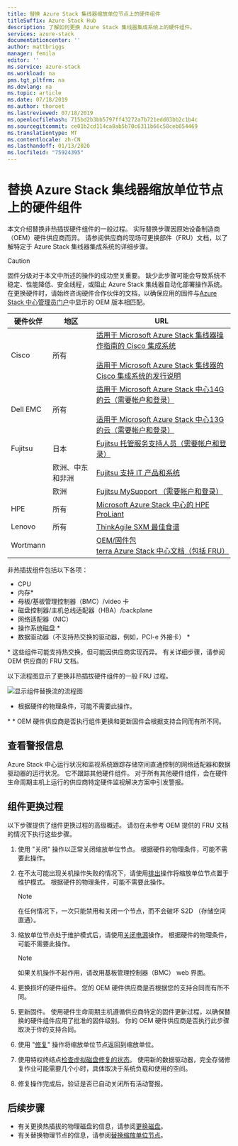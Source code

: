 ```yaml
---
title: 替换 Azure Stack 集线器缩放单位节点上的硬件组件
titleSuffix: Azure Stack Hub
description: 了解如何更换 Azure Stack 集线器集成系统上的硬件组件。
services: azure-stack
documentationcenter: ''
author: mattbriggs
manager: femila
editor: ''
ms.service: azure-stack
ms.workload: na
pms.tgt_pltfrm: na
ms.devlang: na
ms.topic: article
ms.date: 07/18/2019
ms.author: thoroet
ms.lastreviewed: 07/18/2019
ms.openlocfilehash: 715bd2b3bb5797ff43272a7b721edd03bb2c1b4c
ms.sourcegitcommit: ce01b2cd114ca8ab5b70c6311b66c58ceb054469
ms.translationtype: MT
ms.contentlocale: zh-CN
ms.lasthandoff: 01/13/2020
ms.locfileid: "75924395"
---
```

# <a name="replace-a-hardware-component-on-an-azure-stack-hub-scale-unit-node"></a>替换 Azure Stack 集线器缩放单位节点上的硬件组件

本文介绍替换非热插拔硬件组件的一般过程。 实际替换步骤因原始设备制造商（OEM）硬件供应商而异。 请参阅供应商的现场可更换部件（FRU）文档，以了解特定于 Azure Stack 集线器集成系统的详细步骤。

> [!CAUTION]  
> 固件分级对于本文中所述的操作的成功至关重要。 缺少此步骤可能会导致系统不稳定、性能降低、安全线程，或阻止 Azure Stack 集线器自动化部署操作系统。 在更换硬件时，请始终咨询硬件合作伙伴的文档，以确保应用的固件与[Azure Stack 中心管理员门户](azure-stack-updates.md)中显示的 OEM 版本相匹配。

| 硬件伙伴 | 地区 | URL |
|------------------|--------|-------------------------------------------------------------------------------------------------------------------------------------------------------------------------------------------------------------------------------------------------------------------------------------------------------------------------------------------|
| Cisco | 所有 | [适用于 Microsoft Azure Stack 集线器操作指南的 Cisco 集成系统](https://www.cisco.com/c/en/us/td/docs/unified_computing/ucs/azure-stack/b_Azure_Stack_Operations_Guide_4-0/b_Azure_Stack_Operations_Guide_4-0_chapter_00.html#concept_wks_t1q_wbb)<br><br>[适用于 Microsoft Azure Stack 集线器的 Cisco 集成系统的发行说明](https://www.cisco.com/c/en/us/support/servers-unified-computing/ucs-c-series-rack-mount-ucs-managed-server-software/products-release-notes-list.html) |
| Dell EMC | 所有 | [适用于 Microsoft Azure Stack 中心14G 的云（需要帐户和登录）](https://support.emc.com/downloads/44615_Cloud-for-Microsoft-Azure-Stack-14G)<br><br>[适用于 Microsoft Azure Stack 中心13G 的云（需要帐户和登录）](https://support.emc.com/downloads/42238_Cloud-for-Microsoft-Azure-Stack-13G) |
| Fujitsu | 日本 | [Fujitsu 托管服务支持人员（需要帐户和登录）](https://eservice.fujitsu.com/supportdesk-web/) |
|  | 欧洲、中东和非洲 | [Fujitsu 支持 IT 产品和系统](https://support.ts.fujitsu.com/IndexContact.asp?lng=COM&ln=no&LC=del) |
|  | 欧洲 | [Fujitsu MySupport （需要帐户和登录）](https://support.ts.fujitsu.com/IndexMySupport.asp) |
| HPE | 所有 | [Microsoft Azure Stack 中心的 HPE ProLiant](http://www.hpe.com/info/MASupdates) |
| Lenovo | 所有 | [ThinkAgile SXM 最佳食谱](https://datacentersupport.lenovo.com/us/en/solutions/ht505122)
| Wortmann |  | [OEM/固件包](https://aka.ms/AA6z600)<br>[terra Azure Stack 中心文档（包括 FRU）](https://aka.ms/aa6zktc)

非热插拔组件包括以下各项：

- CPU
- 内存*
- 母板/基板管理控制器（BMC）/video 卡
- 磁盘控制器/主机总线适配器（HBA）/backplane
- 网络适配器（NIC）
- 操作系统磁盘 *
- 数据驱动器（不支持热交换的驱动器，例如，PCI-e 外接卡） *

\* 这些组件可能支持热交换，但可能因供应商实现而异。 有关详细步骤，请参阅 OEM 供应商的 FRU 文档。

以下流程图显示了更换非热插拔硬件组件的一般 FRU 过程。

![显示组件替换流的流程图](media/azure-stack-replace-component/replacecomponentflow.PNG)

* 根据硬件的物理条件，可能不需要此操作。

\* * OEM 硬件供应商是否执行组件更换和更新固件会根据支持合同而有所不同。

## <a name="review-alert-information"></a>查看警报信息

Azure Stack 中心运行状况和监视系统跟踪存储空间直通控制的网络适配器和数据驱动器的运行状况。 它不跟踪其他硬件组件。 对于所有其他硬件组件，会在硬件生命周期主机上运行的供应商特定硬件监视解决方案中引发警报。  

## <a name="component-replacement-process"></a>组件更换过程

以下步骤提供了组件更换过程的高级概述。 请勿在未参考 OEM 提供的 FRU 文档的情况下执行这些步骤。

1. 使用 "关闭" 操作以正常关闭缩放单位节点。 根据硬件的物理条件，可能不需要此操作。

2. 在不太可能出现关机操作失败的情况下，请使用[排出](azure-stack-node-actions.md#drain)操作将缩放单位节点置于维护模式。 根据硬件的物理条件，可能不需要此操作。

   > [!NOTE]  
   > 在任何情况下，一次只能禁用和关闭一个节点，而不会破坏 S2D （存储空间直通）。

3. 缩放单位节点处于维护模式后，请使用[关闭电源](azure-stack-node-actions.md#scale-unit-node-actions)操作。 根据硬件的物理条件，可能不需要此操作。

   > [!NOTE]  
   > 如果关机操作不起作用，请改用基板管理控制器（BMC） web 界面。

4. 更换损坏的硬件组件。 您的 OEM 硬件供应商是否根据您的支持合同而有所不同。  
5. 更新固件。 使用硬件生命周期主机遵循供应商特定的固件更新过程，以确保替换的硬件组件应用了批准的固件级别。 你的 OEM 硬件供应商是否执行此步骤取决于你的支持合同。  
6. 使用 "[修复](azure-stack-node-actions.md#scale-unit-node-actions)" 操作将缩放单位节点返回到缩放单位。
7. 使用特权终结点[检查虚拟磁盘修复的状态](azure-stack-replace-disk.md#check-the-status-of-virtual-disk-repair-using-the-privileged-endpoint)。 使用新的数据驱动器，完全存储修复作业可能需要几个小时，具体取决于系统负载和使用的空间。
8. 修复操作完成后，验证是否已自动关闭所有活动警报。

## <a name="next-steps"></a>后续步骤

- 有关更换热插拔的物理磁盘的信息，请参阅[更换磁盘](azure-stack-replace-disk.md)。
- 有关替换物理节点的信息，请参阅[替换缩放单位节点](azure-stack-replace-node.md)。
